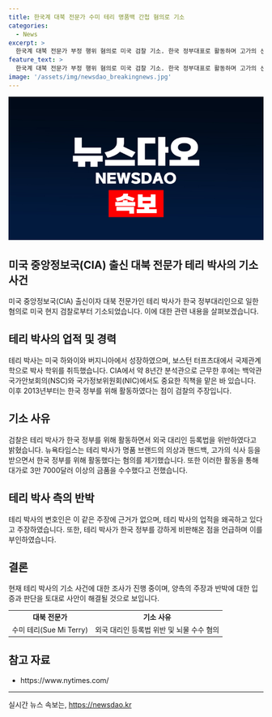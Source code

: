 ```yaml
---
title: 한국계 대북 전문가 수미 테리 명품백 간첩 혐의로 기소
categories:
  - News
excerpt: >
  한국계 대북 전문가 부정 행위 혐의로 미국 검찰 기소. 한국 정부대표로 활동하며 고가의 선물과 현금을 받았다는 주장. 또한, 외국 대리인 등록법 위반 혐의도 존재. 변호사는 이를 부인하며 테리 박사가 학자로서의 업적을 왜곡했다고 주장하고, 혐의를 강력히 반박.
feature_text: >
  한국계 대북 전문가 부정 행위 혐의로 미국 검찰 기소. 한국 정부대표로 활동하며 고가의 선물과 현금을 받았다는 주장. 또한, 외국 대리인 등록법 위반 혐의도 존재. 변호사는 이를 부인하며 테리 박사가 학자로서의 업적을 왜곡했다고 주장하고, 혐의를 강력히 반박.
image: '/assets/img/newsdao_breakingnews.jpg'
---
```


<p><img src="/assets/img/newsdao_breakingnews.jpg" alt="koreaapp 속보" /></p>

<h2 data-ke-size="size26">미국 중앙정보국(CIA) 출신 대북 전문가 테리 박사의 기소 사건</h2>

<p data-ke-size="size16">미국 중앙정보국(CIA) 출신이자 대북 전문가인 테리 박사가 한국 정부대리인으로 일한 혐의로 미국 현지 검찰로부터 기소되었습니다. 이에 대한 관련 내용을 살펴보겠습니다.</p>

<h2 data-ke-size="size24">테리 박사의 업적 및 경력</h2>

<p data-ke-size="size16">테리 박사는 미국 하와이와 버지니아에서 성장하였으며, 보스턴 터프츠대에서 국제관계학으로 박사 학위를 취득했습니다. CIA에서 약 8년간 분석관으로 근무한 후에는 백악관 국가안보회의(NSC)와 국가정보위원회(NIC)에서도 중요한 직책을 맡은 바 있습니다. 이후 2013년부터는 한국 정부를 위해 활동하였다는 점이 검찰의 주장입니다.</p>

<h2 data-ke-size="size24">기소 사유</h2>

<p data-ke-size="size16">검찰은 테리 박사가 한국 정부를 위해 활동하면서 외국 대리인 등록법을 위반하였다고 밝혔습니다. 뉴욕타임스는 테리 박사가 명품 브랜드의 의상과 핸드백, 고가의 식사 등을 받으면서 한국 정부를 위해 활동했다는 혐의를 제기했습니다. 또한 이러한 활동을 통해 대가로 3만 7000달러 이상의 금품을 수수했다고 전했습니다.</p>

<h2 data-ke-size="size24">테리 박사 측의 반박</h2>

<p data-ke-size="size16">테리 박사의 변호인은 이 같은 주장에 근거가 없으며, 테리 박사의 업적을 왜곡하고 있다고 주장하였습니다. 또한, 테리 박사가 한국 정부를 강하게 비판해온 점을 언급하며 이를 부인하였습니다.</p>

<h2 data-ke-size="size24">결론</h2>

<p data-ke-size="size16">현재 테리 박사의 기소 사건에 대한 조사가 진행 중이며, 양측의 주장과 반박에 대한 입증과 판단을 토대로 사안이 해결될 것으로 보입니다.</p>

<table>
  <tbody>
    <tr>
      <td style="text-align: center; height: 17px;"><b>대북 전문가</b></td>
      <td style="text-align: center; height: 17px;"><b>기소 사유</b></td>
    </tr>
    <tr>
      <td style="text-align: center; height: 17px;">수미 테리(Sue Mi Terry)</td>
      <td style="text-align: center; height: 17px;">외국 대리인 등록법 위반 및 뇌물 수수 혐의</td>
    </tr>
  </tbody>
</table>

<h2 data-ke-size="size24">참고 자료</h2>

<ul>
  <li>https://www.nytimes.com/</li>
</ul>

<hr>
실시간 뉴스 속보는, <a href="https://newsdao.kr" rel="dofollow">https://newsdao.kr</a>



